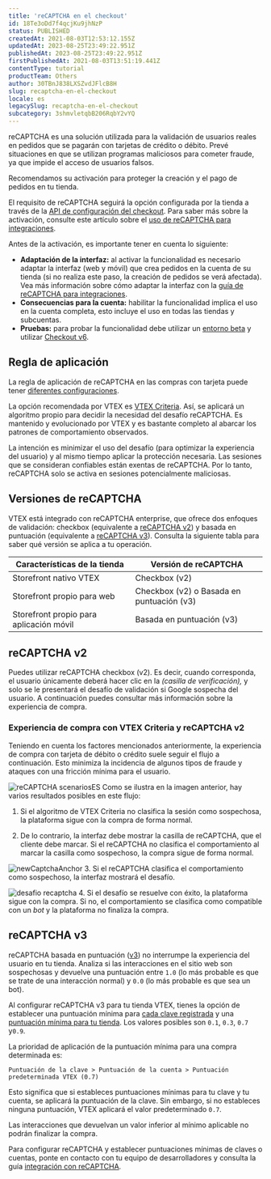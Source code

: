 ```yaml
---
title: 'reCAPTCHA en el checkout'
id: 18Te3oDd7f4qcjKu9jhNzP
status: PUBLISHED
createdAt: 2021-08-03T12:53:12.155Z
updatedAt: 2023-08-25T23:49:22.951Z
publishedAt: 2023-08-25T23:49:22.951Z
firstPublishedAt: 2021-08-03T13:51:19.441Z
contentType: tutorial
productTeam: Others
author: 30TBnJ838LXSZvdJFlcB8H
slug: recaptcha-en-el-checkout
locale: es
legacySlug: recaptcha-en-el-checkout
subcategory: 3shmvletqbB206RqbY2vYQ
---
```


reCAPTCHA es una solución utilizada para la validación de usuarios reales en pedidos que se pagarán con tarjetas de crédito o débito. Prevé situaciones en que se utilizan programas maliciosos para cometer fraude, ya que impide el acceso de usuarios falsos. 

Recomendamos su activación para proteger la creación y el pago de pedidos en tu tienda.

El requisito de reCAPTCHA seguirá la opción configurada por la tienda a través de la [API de configuración del checkout](https://developers.vtex.com/docs/api-reference/checkout-api#post-/api/checkout/pvt/configuration/orderForm). Para saber más sobre la activación, consulte este artículo sobre el [uso de reCAPTCHA para integraciones](https://developers.vtex.com/vtex-rest-api/docs/recaptcha).

Antes de la activación, es importante tener en cuenta lo siguiente:

* **Adaptación de la interfaz:** al activar la funcionalidad es necesario adaptar la interfaz (web y móvil) que crea pedidos en la cuenta de su tienda (si no realiza este paso, la creación de pedidos se verá afectada). Vea más información sobre cómo adaptar la interfaz con la [guía de reCAPTCHA para integraciones](https://developers.vtex.com/vtex-rest-api/docs/recaptcha).
* **Consecuencias para la cuenta:** habilitar la funcionalidad implica el uso en la cuenta completa, esto incluye el uso en todas las tiendas y subcuentas.
* **Pruebas:** para probar la funcionalidad debe utilizar un [entorno beta](https://help.vtex.com/pt/tutorial/acessar-o-ambiente-beta-pelo-dominio-myvtex-com--3BHM289568gcSwk2O80Asu) y utilizar [Checkout v6](https://help.vtex.com/es/tutorial/ativar-o-checkout-v6--7qVqv3ptRvpVVplrvg8ruH). 

## Regla de aplicación

La regla de aplicación de reCAPTCHA en las compras con tarjeta puede tener [diferentes configuraciones](https://developers.vtex.com/docs/api-reference/checkout-api#post-/api/checkout/pvt/configuration/orderForm).

La opción recomendada por VTEX es [VTEX Criteria](https://developers.vtex.com/docs/api-reference/checkout-api#post-/api/checkout/pvt/configuration/orderForm). Así, se aplicará un algoritmo propio para decidir la necesidad del desafío reCAPTCHA. Es mantenido y evolucionado por VTEX y es bastante completo al abarcar los patrones de comportamiento observados.

La intención es minimizar el uso del desafío (para optimizar la experiencia del usuario) y al mismo tiempo aplicar la protección necesaria. Las sesiones que se consideran confiables están exentas de reCAPTCHA. Por lo tanto, reCAPTCHA solo se activa en sesiones potencialmente maliciosas.

## Versiones de reCAPTCHA

VTEX está integrado con reCAPTCHA enterprise, que ofrece dos enfoques de validación: checkbox (equivalente a [reCAPTCHA v2](https://developers.google.com/recaptcha/docs/display)) y basada en puntuación (equivalente a [reCAPTCHA v3](https://developers.google.com/recaptcha/docs/v3)). Consulta la siguiente tabla para saber qué versión se aplica a tu operación.

| **Características de la tienda**        | **Versión de reCAPTCHA** |
|-----------------------------------------|--------------------------|
| Storefront nativo VTEX                  | Checkbox (v2)                       |
| Storefront propio para web              | Checkbox (v2) o Basada en puntuación (v3)                  |
| Storefront propio para aplicación móvil | Basada en puntuación (v3)                         |

## reCAPTCHA v2

Puedes utilizar reCAPTCHA checkbox (v2). Es decir, cuando corresponda, el usuario únicamente deberá hacer clic en la <i class="far fa-check-square"></i> _(casilla de verificación),_ y solo se le presentará el desafío de validación si Google sospecha del usuario. A continuación puedes consultar más información sobre la experiencia de compra.

### Experiencia de compra con VTEX Criteria y reCAPTCHA v2

Teniendo en cuenta los factores mencionados anteriormente, la experiencia de compra con tarjeta de débito o crédito suele seguir el flujo a continuación. Esto minimiza la incidencia de algunos tipos de fraude y ataques con una fricción mínima para el usuario.

![reCAPTCHA scenariosES](//images.ctfassets.net/alneenqid6w5/3gA55NZPuxpKOxCZxvbhgj/596d96e2fd5ba06a1c390dc9d8d0ca68/reCAPTCHA_scenarios__2_.jpg)
Como se ilustra en la imagen anterior, hay varios resultados posibles en este flujo:

1. Si el algoritmo de VTEX Criteria no clasifica la sesión como sospechosa, la plataforma sigue con la compra de forma normal.

2. De lo contrario, la interfaz debe mostrar la casilla de reCAPTCHA, que el cliente debe marcar. Si el reCAPTCHA no clasifica el comportamiento al marcar la casilla como sospechoso, la compra sigue de forma normal.

![newCaptchaAnchor](//images.ctfassets.net/alneenqid6w5/2lv7PfOmkakDcSkNbAITtK/9b8cf067c590a48d2560e9a170fa2022/newCaptchaAnchor.gif)
3. Si el reCAPTCHA clasifica el comportamiento como sospechoso, la interfaz mostrará el desafío.

![desafio recaptcha](//images.ctfassets.net/alneenqid6w5/3wg7F9nmxJwZ8jxUJKb8OT/e820adf7252e86a94e79fc72eae1f536/desafio_recaptcha.png)
4. Si el desafío se resuelve con éxito, la plataforma sigue con la compra. Si no, el comportamiento se clasifica como compatible con un _bot_ y la plataforma no finaliza la compra.

## reCAPTCHA v3

reCAPTCHA basada en puntuación ([v3](https://developers.google.com/recaptcha/docs/v3)) no interrumpe la experiencia del usuario en tu tienda. Analiza si las interacciones en el sitio web son sospechosas y devuelve una puntuación entre `1.0` (lo más probable es que se trate de una interacción normal) y `0.0` (lo más probable es que sea un bot).

Al configurar reCAPTCHA v3 para tu tienda VTEX, tienes la opción de establecer una puntuación mínima para [cada clave registrada](https://developers.vtex.com/docs/guides/implementing-recaptcha-in-integrations#getting-the-recaptcha-key-for-mobile-implementations) y una [puntuación mínima para tu tienda](https://developers.vtex.com/docs/guides/implementing-recaptcha-in-integrations#recaptcha-v3-score). Los valores posibles son `0.1`, `0.3`, `0.7` y`0.9`. 

La prioridad de aplicación de la puntuación mínima para una compra determinada es:

```
Puntuación de la clave > Puntuación de la cuenta > Puntuación predeterminada VTEX (0.7)
```

Esto significa que si estableces puntuaciones mínimas para tu clave y tu cuenta, se aplicará la puntuación de la clave. Sin embargo, si no estableces ninguna puntuación, VTEX aplicará el valor predeterminado `0.7`.

Las interacciones que devuelvan un valor inferior al mínimo aplicable no podrán finalizar la compra.

Para configurar reCAPTCHA y establecer puntuaciones mínimas de claves o cuentas, ponte en contacto con tu equipo de desarrolladores y consulta la guía [integración con reCAPTCHA](https://developers.vtex.com/docs/guides/recaptcha#recaptcha-v3-score).
